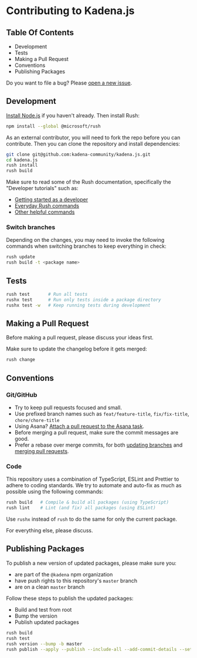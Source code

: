 # Contributing to Kadena.js

## Table Of Contents

- Development
- Tests
- Making a Pull Request
- Conventions
- Publishing Packages

Do you want to file a bug? Please [open a new issue][1].

## Development

[Install Node.js][2] if you haven't already. Then install Rush:

```bash
npm install --global @microsoft/rush
```

As an external contributor, you will need to fork the repo before you can
contribute. Then you can clone the repository and install dependencies:

```bash
git clone git@github.com:kadena-community/kadena.js.git
cd kadena.js
rush install
rush build
```

Make sure to read some of the Rush documentation, specifically the "Developer
tutorials" such as:

- [Getting started as a developer][3]
- [Everyday Rush commands][4]
- [Other helpful commands][5]

### Switch branches

Depending on the changes, you may need to invoke the following commands when
switching branches to keep everything in check:

```bash
rush update
rush build -t <package name>
```

## Tests

```bash
rush test       # Run all tests
rushx test      # Run only tests inside a package directory
rushx test -w   # Keep running tests during development
```

## Making a Pull Request

Before making a pull request, please discuss your ideas first.

Make sure to update the changelog before it gets merged:

```bash
rush change
```

## Conventions

### Git/GitHub

- Try to keep pull requests focused and small.
- Use prefixed branch names such as `feat/feature-title`, `fix/fix-title`,
  `chore/chore-title`
- Using Asana? [Attach a pull request to the Asana task][6].
- Before merging a pull request, make sure the commit messages are good.
- Prefer a rebase over merge commits, for both [updating branches][7] and
  [merging pull requests][8].

### Code

This repository uses a combination of TypeScript, ESLint and Prettier to adhere
to coding standards. We try to automate and auto-fix as much as possible using
the following commands:

```bash
rush build   # Compile & build all packages (using TypeScript)
rush lint    # Lint (and fix) all packages (using ESLint)
```

Use `rushx` instead of `rush` to do the same for only the current package.

For everything else, please discuss.

## Publishing Packages

To publish a new version of updated packages, please make sure you:

- are part of the `@kadena` npm organization
- have push rights to this repository's `master` branch
- are on a clean `master` branch

Follow these steps to publish the updated packages:

- Build and test from root
- Bump the version
- Publish updated packages

```bash
rush build
rush test
rush version --bump -b master
rush publish --apply --publish --include-all --add-commit-details --set-access-level public --target-branch master
```

[1]: https://github.com/kadena-community/kadena.js/issues/new/choose
[2]: https://nodejs.org/en/download/package-manager
[3]: https://rushjs.io/pages/developer/new_developer/
[4]: https://rushjs.io/pages/developer/everyday_commands/
[5]: https://rushjs.io/pages/developer/other_commands/
[6]: https://asana.com/guide/help/api/github#gl-key
[7]:
  https://docs.github.com/en/pull-requests/collaborating-with-pull-requests/proposing-changes-to-your-work-with-pull-requests/keeping-your-pull-request-in-sync-with-the-base-branch
[8]:
  https://docs.github.com/en/pull-requests/collaborating-with-pull-requests/incorporating-changes-from-a-pull-request/merging-a-pull-request

